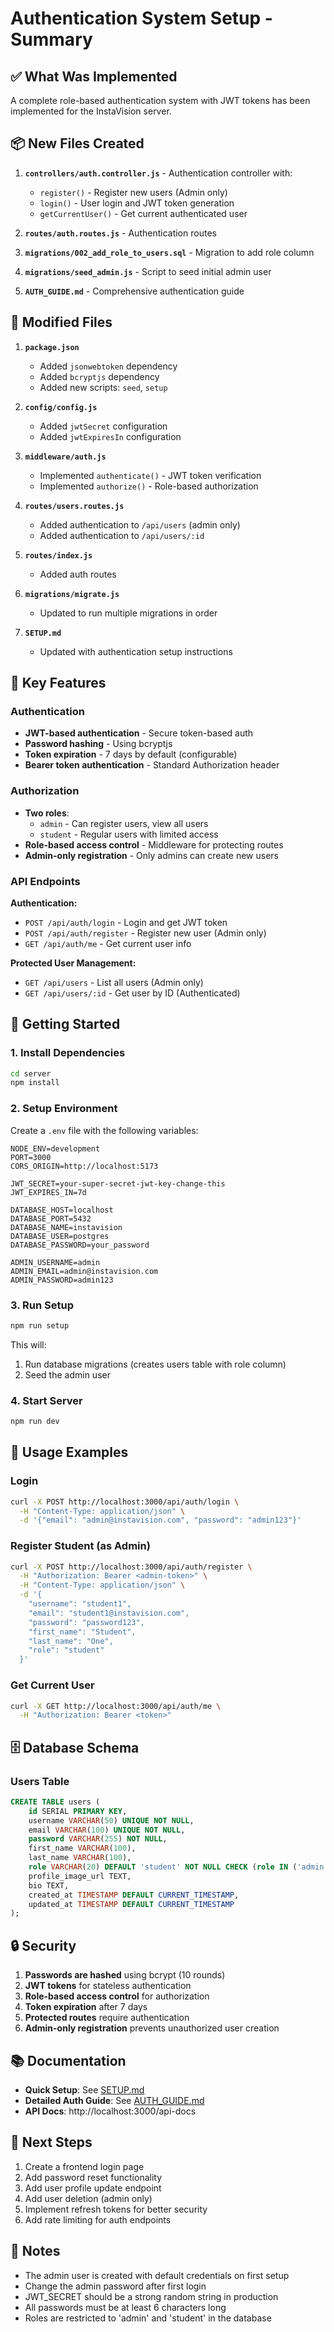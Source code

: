 # Authentication System Setup - Summary

## ✅ What Was Implemented

A complete role-based authentication system with JWT tokens has been implemented for the InstaVision server.

## 📦 New Files Created

1. **`controllers/auth.controller.js`** - Authentication controller with:
   - `register()` - Register new users (Admin only)
   - `login()` - User login and JWT token generation
   - `getCurrentUser()` - Get current authenticated user

2. **`routes/auth.routes.js`** - Authentication routes

3. **`migrations/002_add_role_to_users.sql`** - Migration to add role column

4. **`migrations/seed_admin.js`** - Script to seed initial admin user

5. **`AUTH_GUIDE.md`** - Comprehensive authentication guide

## 🔧 Modified Files

1. **`package.json`**
   - Added `jsonwebtoken` dependency
   - Added `bcryptjs` dependency
   - Added new scripts: `seed`, `setup`

2. **`config/config.js`**
   - Added `jwtSecret` configuration
   - Added `jwtExpiresIn` configuration

3. **`middleware/auth.js`**
   - Implemented `authenticate()` - JWT token verification
   - Implemented `authorize()` - Role-based authorization

4. **`routes/users.routes.js`**
   - Added authentication to `/api/users` (admin only)
   - Added authentication to `/api/users/:id`

5. **`routes/index.js`**
   - Added auth routes

6. **`migrations/migrate.js`**
   - Updated to run multiple migrations in order

7. **`SETUP.md`**
   - Updated with authentication setup instructions

## 🔐 Key Features

### Authentication
- **JWT-based authentication** - Secure token-based auth
- **Password hashing** - Using bcryptjs
- **Token expiration** - 7 days by default (configurable)
- **Bearer token authentication** - Standard Authorization header

### Authorization
- **Two roles**:
  - `admin` - Can register users, view all users
  - `student` - Regular users with limited access
- **Role-based access control** - Middleware for protecting routes
- **Admin-only registration** - Only admins can create new users

### API Endpoints

**Authentication:**
- `POST /api/auth/login` - Login and get JWT token
- `POST /api/auth/register` - Register new user (Admin only)
- `GET /api/auth/me` - Get current user info

**Protected User Management:**
- `GET /api/users` - List all users (Admin only)
- `GET /api/users/:id` - Get user by ID (Authenticated)

## 🚀 Getting Started

### 1. Install Dependencies

```bash
cd server
npm install
```

### 2. Setup Environment

Create a `.env` file with the following variables:

```env
NODE_ENV=development
PORT=3000
CORS_ORIGIN=http://localhost:5173

JWT_SECRET=your-super-secret-jwt-key-change-this
JWT_EXPIRES_IN=7d

DATABASE_HOST=localhost
DATABASE_PORT=5432
DATABASE_NAME=instavision
DATABASE_USER=postgres
DATABASE_PASSWORD=your_password

ADMIN_USERNAME=admin
ADMIN_EMAIL=admin@instavision.com
ADMIN_PASSWORD=admin123
```

### 3. Run Setup

```bash
npm run setup
```

This will:
1. Run database migrations (creates users table with role column)
2. Seed the admin user

### 4. Start Server

```bash
npm run dev
```

## 📖 Usage Examples

### Login
```bash
curl -X POST http://localhost:3000/api/auth/login \
  -H "Content-Type: application/json" \
  -d '{"email": "admin@instavision.com", "password": "admin123"}'
```

### Register Student (as Admin)
```bash
curl -X POST http://localhost:3000/api/auth/register \
  -H "Authorization: Bearer <admin-token>" \
  -H "Content-Type: application/json" \
  -d '{
    "username": "student1",
    "email": "student1@instavision.com",
    "password": "password123",
    "first_name": "Student",
    "last_name": "One",
    "role": "student"
  }'
```

### Get Current User
```bash
curl -X GET http://localhost:3000/api/auth/me \
  -H "Authorization: Bearer <token>"
```

## 🗄️ Database Schema

### Users Table

```sql
CREATE TABLE users (
    id SERIAL PRIMARY KEY,
    username VARCHAR(50) UNIQUE NOT NULL,
    email VARCHAR(100) UNIQUE NOT NULL,
    password VARCHAR(255) NOT NULL,
    first_name VARCHAR(100),
    last_name VARCHAR(100),
    role VARCHAR(20) DEFAULT 'student' NOT NULL CHECK (role IN ('admin', 'student')),
    profile_image_url TEXT,
    bio TEXT,
    created_at TIMESTAMP DEFAULT CURRENT_TIMESTAMP,
    updated_at TIMESTAMP DEFAULT CURRENT_TIMESTAMP
);
```

## 🔒 Security

1. **Passwords are hashed** using bcrypt (10 rounds)
2. **JWT tokens** for stateless authentication
3. **Role-based access control** for authorization
4. **Token expiration** after 7 days
5. **Protected routes** require authentication
6. **Admin-only registration** prevents unauthorized user creation

## 📚 Documentation

- **Quick Setup**: See [SETUP.md](./SETUP.md)
- **Detailed Auth Guide**: See [AUTH_GUIDE.md](./AUTH_GUIDE.md)
- **API Docs**: http://localhost:3000/api-docs

## 🎯 Next Steps

1. Create a frontend login page
2. Add password reset functionality
3. Add user profile update endpoint
4. Add user deletion (admin only)
5. Implement refresh tokens for better security
6. Add rate limiting for auth endpoints

## 📝 Notes

- The admin user is created with default credentials on first setup
- Change the admin password after first login
- JWT_SECRET should be a strong random string in production
- All passwords must be at least 6 characters long
- Roles are restricted to 'admin' and 'student' in the database

